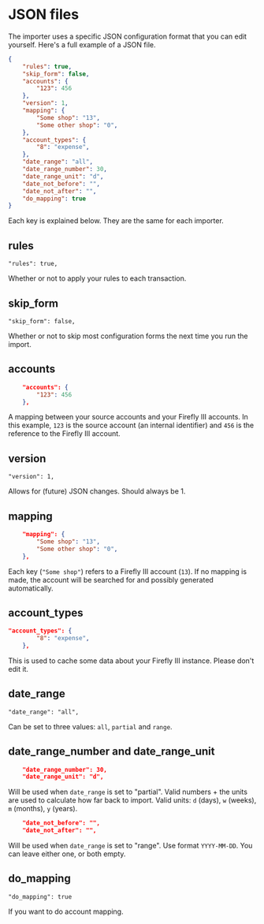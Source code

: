 # JSON files

The importer uses a specific JSON configuration format that you can edit yourself. Here's a full example of a JSON file.

```json
{
    "rules": true,
    "skip_form": false,
    "accounts": {
        "123": 456
    },
    "version": 1,
    "mapping": {
        "Some shop": "13",
        "Some other shop": "0",
    },
    "account_types": {
        "8": "expense",
    },
    "date_range": "all",
    "date_range_number": 30,
    "date_range_unit": "d",
    "date_not_before": "",
    "date_not_after": "",
    "do_mapping": true
}
```

Each key is explained below. They are the same for each importer.

## rules

`"rules": true,`

Whether or not to apply your rules to each transaction.

## skip_form

`"skip_form": false,`

Whether or not to skip most configuration forms the next time you run the import.

## accounts


```json
    "accounts": {
        "123": 456
    },
```

A mapping between your source accounts and your Firefly III accounts. In this example, `123` is the source account (an internal identifier) and `456` is the reference to the Firefly III account.

## version

`"version": 1,`

Allows for (future) JSON changes. Should always be 1.

## mapping

```json
    "mapping": {
        "Some shop": "13",
        "Some other shop": "0",
    },
```

Each key (`"Some shop"`) refers to a Firefly III account (`13`). If no mapping is made, the account will be searched for and possibly generated automatically.

## account_types

```json
"account_types": {
        "8": "expense",
    },
```

This is used to cache some data about your Firefly III instance. Please don't edit it.

## date_range

`"date_range": "all",`

Can be set to three values: `all`, `partial` and `range`.

## date_range_number and date_range_unit

```json
    "date_range_number": 30,
    "date_range_unit": "d",
```

Will be used when `date_range` is set to "partial". Valid numbers + the units are used to calculate how far back to import. Valid units: `d` (days), `w` (weeks), `m` (months), `y` (years). 

```json
    "date_not_before": "",
    "date_not_after": "",
```

Will be used when `date_range` is set to "range". Use format `YYYY-MM-DD`. You can leave either one, or both empty.

## do_mapping

`"do_mapping": true`

If you want to do account mapping.
